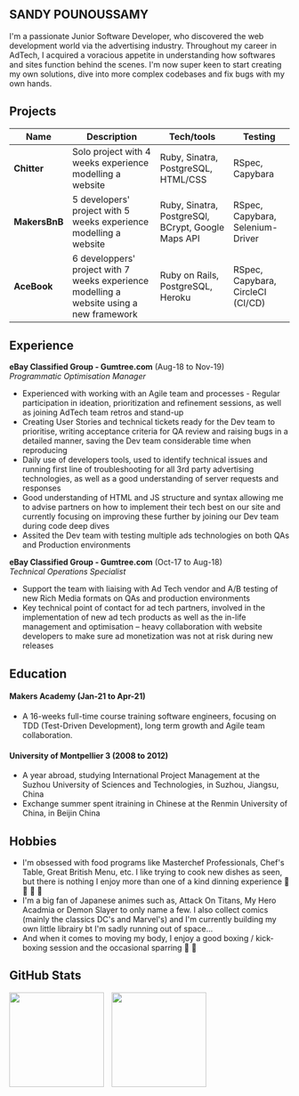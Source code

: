 ## SANDY POUNOUSSAMY

I'm a passionate Junior Software Developer, who discovered the web development world via the advertising industry. Throughout my career in AdTech, I acquired a voracious appetite in understanding how softwares and sites function behind the scenes. I'm now super keen to start creating my own solutions, dive into more complex codebases and fix bugs with my own hands.

## Projects

| Name                         | Description       | Tech/tools        | Testing |
| ---------------------------- | ----------------- | ----------------- | ------- |
| **Chitter** | Solo project with 4 weeks experience modelling a website | Ruby, Sinatra, PostgreSQL, HTML/CSS | RSpec, Capybara  |
| **MakersBnB** | 5 developers' project with 5 weeks experience modelling a website | Ruby, Sinatra, PostgreSQl, BCrypt, Google Maps API | RSpec, Capybara, Selenium-Driver |
| **AceBook** | 6 developpers' project with 7 weeks experience modelling a website using a new framework | Ruby on Rails, PostgreSQL, Heroku | RSpec, Capybara, CircleCI (CI/CD) |

## Experience

**eBay Classified Group - Gumtree.com** (Aug-18 to Nov-19)  
_Programmatic Optimisation Manager_

- Experienced with working with an Agile team and processes - Regular participation in ideation, prioritization and refinement sessions, as well as joining AdTech team retros and stand-up
- Creating User Stories and technical tickets ready for the Dev team to prioritise, writing acceptance criteria for QA review and raising bugs in a detailed manner, saving the Dev team considerable time when reproducing
- Daily use of developers tools, used to identify technical issues and running first line of troubleshooting for all 3rd party advertising technologies, as well as a good understanding of server requests and responses
- Good understanding of HTML and JS structure and syntax allowing me to advise partners on how to implement their tech best on our site and currently focusing on improving these further by joining our Dev team during code deep dives
- Assited the Dev team with testing multiple ads technologies on both QAs and Production environments

**eBay Classified Group - Gumtree.com** (Oct-17 to Aug-18)  
_Technical Operations Specialist_

- Support the team with liaising with Ad Tech vendor and A/B testing of new Rich Media formats on QAs and production environments
- Key technical point of contact for ad tech partners, involved in the implementation of new ad tech products as well as the in-life management and optimisation – heavy collaboration with website developers to make sure ad monetization was not at risk during new releases

## Education

#### Makers Academy (Jan-21 to Apr-21)
- A 16-weeks full-time course training software engineers, focusing on TDD (Test-Driven Development), long term growth and Agile team collaboration.

#### University of Montpellier 3 (2008 to 2012)
- A year abroad, studying International Project Management at the Suzhou University of Sciences and Technologies, in Suzhou, Jiangsu, China
- Exchange summer spent itraining in Chinese at the Renmin University of China, in Beijin China

## Hobbies

- I'm obsessed with food programs like Masterchef Professionals, Chef's Table, Great British Menu, etc. I like trying to cook new dishes as seen, but there is nothing I enjoy more than one of a kind dinning experience :bento: :stew: :sushi: :cut_of_meat:
- I'm a big fan of Japanese animes such as, Attack On Titans, My Hero Acadmia or Demon Slayer to only name a few. I also collect comics (mainly the classics DC's and Marvel's) and I'm currently building my own little librairy bt I'm sadly running out of space... 
- And when it comes to moving my body, I enjoy a good boxing / kick-boxing session and the occasional sparring :boxing_glove: :martial_arts_uniform:

## GitHub Stats

<p float="left">
  <img src="https://github-readme-stats.vercel.app/api?username=sandyMax974&show_icons=true&theme=gruvbox" height="170" style="margin-right: 10px"/> 
  <img src="https://github-readme-stats.vercel.app/api/top-langs/?username=sandyMax974&layout=compact&theme=gruvbox" height="170"/>
</p>

